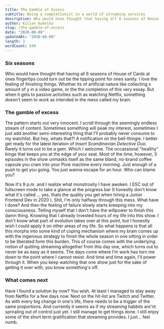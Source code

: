 ```yaml
---
title: The Gamble of Excess
subtitle: Being a completionist in a world of streaming services
description: Who would have thought that having all 6 seasons of House of Cards at ones fingertips could turn out be the tipping point for ones sanity.
author: Kilian Kukelka
slug: /the-gamble-of-excess
date: "2020-08-09"
updatedAt: "2020-08-09"
length: 3
wordCount: 540
---
```


### Six seasons

Who would have thought that having all 6 seasons of House of Cards at ones fingertips could turn out be the tipping point for ones sanity. I love the feeling of finishing things. Whether its of artificial nature like collecting x amount of y in a video game, or the the completion of this very essay. But when it gets to passive activities such as watching Netflix, something doesn't seem to work as intended in the mess called my brain.

### The gamble of excess

The pattern starts out very innocent. I scroll through the seemingly endless stream of content. Sometimes something will peak my interest, sometimes I just add another semi-interesting thing that I'll probably never consume to my watchlist. But hey, whats that?! A notification on the bell-thingie. I better get ready for the latest iteration of <em>Insert Scandinavian Detective Duo</em>.
Rarely it turns out to be a gem. Which I welcome. The occassional "healthy" binge that keeps you at the edge of your seat.
Most of the time, however, 3 episodes in the show unmasks itself as the same bland, no-brand coffee capsule you cram into your Pixie machine every morning. Just enough of a push to get you going. You just wanna escape for an hour. Who can blame you?

Now it's 9 p.m. and I realize what monstrosity I have awoken. I ESC out of fullscreen mode to take a glance at the progress bar (I honestly don't know what it's called ... yes, thats the quality you get when hiring a Junior Frontend Dev in 2020 ). Shit, I'm only halfway through this mess. What have I done? And then the feeling of failure slowly starts kreeping into my consciousness. Telling myself that I don't have the willpower to finish this damn thing. Knowing that I already invested hours of my life into this show. I don't know what part of evolution takes over at this point, but I honestly wish I could apply it on other areas of my life. So what happens is that all this morphs into some kind of coping mechanism where my brain comes up with the ingenious strategy to finish the whole season in one sitting in order to be liberated form this burden. This of course comes with the underlying notion of quitting streaming altogether from this day one, which turns out to never be as easy as it seems. The days come where I'm work has torn me down to the point where I cannot resist. And time and time again, I'll power through it. When you keep watching that one show just for the sake of getting it over with, you know something's off.

### What comes next

Have I found a solution by now? You wish. At least I managed to stay away from Netflix for a few days now. Next on the hit-list are Twitch and Twitter. As with every big change in one's life, there needs to be a trigger of the same proportions. And currently it seems as if my streaming habbits are'nt spriraling out of control just yet. I still manage to get things done. I still enjoy some of the short term gratification that streaming provides. I just... feel numb.
